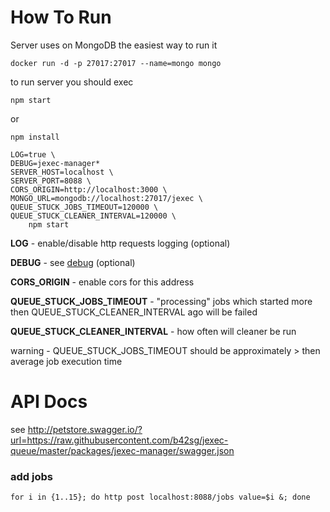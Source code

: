# How To Run

Server uses on MongoDB
the easiest way to run it

```
docker run -d -p 27017:27017 --name=mongo mongo
```

to run server you should exec

```
npm start
```

or

```
npm install

LOG=true \
DEBUG=jexec-manager*
SERVER_HOST=localhost \
SERVER_PORT=8088 \
CORS_ORIGIN=http://localhost:3000 \
MONGO_URL=mongodb://localhost:27017/jexec \
QUEUE_STUCK_JOBS_TIMEOUT=120000 \
QUEUE_STUCK_CLEANER_INTERVAL=120000 \
    npm start
```

**LOG** - enable/disable http requests logging (optional)

**DEBUG** - see [debug](https://www.npmjs.com/package/debug) (optional)

**CORS_ORIGIN** - enable cors for this address

**QUEUE_STUCK_JOBS_TIMEOUT** - "processing" jobs which started more then QUEUE_STUCK_CLEANER_INTERVAL ago will be failed

**QUEUE_STUCK_CLEANER_INTERVAL** - how often will cleaner be run

warning - QUEUE_STUCK_JOBS_TIMEOUT should be approximately > then average job execution time

# API Docs

see http://petstore.swagger.io/?url=https://raw.githubusercontent.com/b42sg/jexec-queue/master/packages/jexec-manager/swagger.json

### add jobs

```
for i in {1..15}; do http post localhost:8088/jobs value=$i &; done
```
